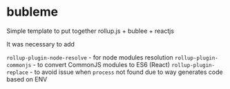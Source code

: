 # bubleme
Simple template to put together rollup.js + bublee + reactjs

It was necessary to add

`rollup-plugin-node-resolve` - for node modules resolution
`rollup-plugin-commonjs` - to convert CommonJS modules to ES6 (React)
`rollup-plugin-replace` - to avoid issue when `process` not found due to way generates code based on ENV
